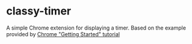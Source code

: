 # classy-timer

A simple Chrome extension for displaying a timer.
Based on the example provided by [Chrome "Getting Started" tutorial](https://developer.chrome.com/extensions/getstarted "Chrome getting started")

